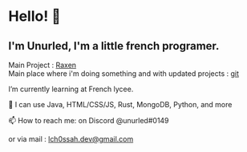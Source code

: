 # Hello! 👋

## I'm Unurled, I'm a little french programer.

Main Project : [Raxen](https://git.unurled.me/elixium/raxen)\
Main place where i'm doing something and with updated projects : [git](https://git.unurled.me/unurled)

I’m currently learning at French lycee.

💬 I can use  Java, HTML/CSS/JS, Rust, MongoDB, Python, and more 

📫 How to reach me: on Discord @unurled#0149

   or via mail : lch0ssah.dev@gmail.com
